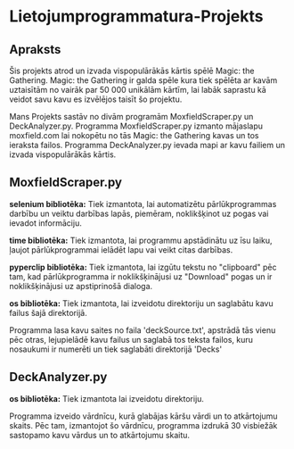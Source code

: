 # Lietojumprogrammatura-Projekts
## Apraksts
Šis projekts atrod un izvada vispopulārākās kārtis spēlē Magic: the Gathering. Magic: the Gathering ir galda spēle kura tiek spēlēta ar kavām uztaisītām no vairāk par 50 000 unikālām kārtīm, lai labāk saprastu kā veidot savu kavu es izvēlējos taisīt šo projektu.

Mans Projekts sastāv no divām programām MoxfieldScraper.py un DeckAnalyzer.py. Programma MoxfieldScraper.py izmanto mājaslapu moxfield.com lai nokopētu no tās Magic: the Gathering kavas un tos ieraksta failos. Programma DeckAnalyzer.py ievada mapi ar kavu failiem un izvada vispopulārākās kārtis.

## MoxfieldScraper.py
<b>selenium bibliotēka:</b> Tiek izmantota, lai automatizētu pārlūkprogrammas darbību un veiktu darbības lapās, piemēram, noklikšķinot uz pogas vai ievadot informāciju.

<b>time bibliotēka:</b> Tiek izmantota, lai programmu apstādinātu uz īsu laiku, ļaujot pārlūkprogrammai ielādēt lapu vai veikt citas darbības.

<b>pyperclip bibliotēka:</b> Tiek izmantota, lai izgūtu tekstu no "clipboard" pēc tam, kad pārlūkprogramma ir noklikšķinājusi uz "Download" pogas un ir noklikšķinājusi uz apstiprinošā dialoga.

<b>os bibliotēka:</b> Tiek izmantota, lai izveidotu direktoriju un saglabātu kavu failus šajā direktorijā.

Programma lasa kavu saites no faila 'deckSource.txt', apstrādā tās vienu pēc otras, lejupielādē kavu failus un saglabā tos teksta failos, kuru nosaukumi ir numerēti un tiek saglabāti direktorijā 'Decks'

## DeckAnalyzer.py
<b>os bibliotēka:</b> Tiek izmantota lai izveidotu direktoriju.

Programma izveido vārdnīcu, kurā glabājas kāršu vārdi un to atkārtojumu skaits. Pēc tam, izmantojot šo vārdnīcu, programma izdrukā 30 visbiežāk sastopamo kavu vārdus un to atkārtojumu skaitu.
